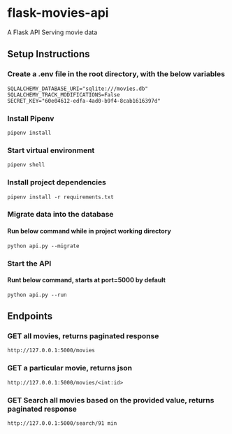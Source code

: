 # flask-movies-api
A Flask API Serving movie data

## Setup Instructions
### Create a .env file in the root directory, with the below variables
```
SQLALCHEMY_DATABASE_URI="sqlite:///movies.db"
SQLALCHEMY_TRACK_MODIFICATIONS=False
SECRET_KEY="60e04612-edfa-4ad0-b9f4-8cab1616397d"
```

### Install Pipenv
```
pipenv install
```
### Start virtual environment
```
pipenv shell
```
### Install project dependencies
```
pipenv install -r requirements.txt
```

### Migrate data into the database
#### Run below command while in project working directory
```
python api.py --migrate
```
### Start the API
#### Runt below command, starts at port=5000 by default
```
python api.py --run
```

## Endpoints
### GET all movies, returns paginated response
```
http://127.0.0.1:5000/movies
```

### GET a particular movie, returns json
```
http://127.0.0.1:5000/movies/<int:id>
```
### GET Search all movies based on the provided value, returns paginated response
```
http://127.0.0.1:5000/search/91 min
```
